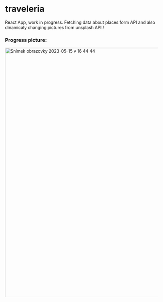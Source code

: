 # traveleria
React App, work in progress. Fetching data about places form API and also dinamicaly changing pictures from unsplash API.!

### Progress picture:
<img width="824" alt="Snímek obrazovky 2023-05-15 v 16 44 44" src="https://github.com/terka-codes/traveleria/assets/107133029/542fd3c2-3691-4186-912a-633c77287a0a">

